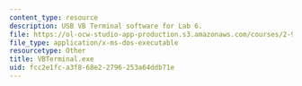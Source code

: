 ```yaml
---
content_type: resource
description: USB VB Terminal software for Lab 6.
file: https://ol-ocw-studio-app-production.s3.amazonaws.com/courses/2-996-biomedical-devices-design-laboratory-fall-2007/fcc2e1fca3f868e22796253a64ddb71e_VBTerminal.exe
file_type: application/x-ms-dos-executable
resourcetype: Other
title: VBTerminal.exe
uid: fcc2e1fc-a3f8-68e2-2796-253a64ddb71e
---
```


